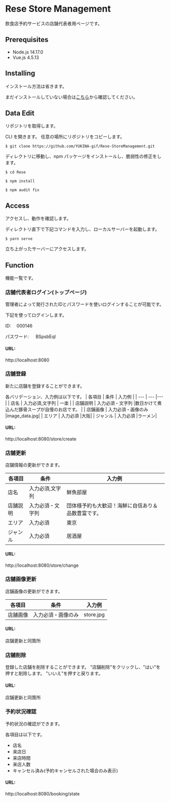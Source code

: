 # Rese Store Management

飲食店予約サービスの店舗代表者用ページです。

## Prerequisites

- Node.js 14.17.0
- Vue.js 4.5.13

## Installing
インストール方法は省きます。

まだインストールしていない場合は[こちら](https://github.com/YUKINA-gif/Rese.git)から確認してください。

## Data Edit

リポジトリを取得します。

CLI を開きます。
任意の場所にリポジトリをコピーします。

```
$ git clone https://github.com/YUKINA-gif/Rese-StoreManagement.git
```

ディレクトリに移動し、npm パッケージをインストールし、脆弱性の修正をします。

```
$ cd Rese

$ npm install

$ npm audit fix
```

## Access

アクセスし、動作を確認します。

ディレクトリ直下で下記コマンドを入力し、ローカルサーバーを起動します。

```
$ yarn serve
```

立ち上がったサーバーにアクセスします。

## Function

機能一覧です。

### 店舗代表者ログイン(トップページ)

管理者によって発行されたIDとパスワードを使いログインすることが可能です。

下記を使ってログインします。

ID:  　000146

パスワード: 　 BSpsbEqI

#### URL:

http://localhost:8080

### 店舗登録

新たに店舗を登録することができます。

各バリデーション、入力例は以下です。
| 各項目 | 条件 | 入力例 |
| --- | --- |--- |
| 店名 | 入力必須,文字列 | 一楽 |
| 店舗説明 | 入力必須・文字列 |数日かけて煮込んだ豚骨スープが自慢のお店です。 |
| 店舗画像 | 入力必須・画像のみ |image_data.jpg|
| エリア | 入力必須 |大阪|
| ジャンル | 入力必須 |ラーメン|

#### URL:

http://localhost:8080/store/create

### 店舗更新

店舗情報の更新ができます。

| 各項目 | 条件 | 入力例 |
| --- | --- |--- |
| 店名 | 入力必須,文字列 | 鮮魚部屋 |
| 店舗説明 | 入力必須・文字列 |団体様予約も大歓迎！海鮮に自信あり＆品数豊富です。 |
| エリア | 入力必須 |東京|
| ジャンル | 入力必須 |居酒屋|。

#### URL:

http://localhost:8080/store/change

### 店舗画像更新

店舗画像の更新ができます。

| 各項目 | 条件 | 入力例 |
| --- | --- |--- |
| 店舗画像 | 入力必須・画像のみ |store.jpg|

#### URL:

店舗更新と同箇所


### 店舗削除
登録した店舗を削除することができます。
"店舗削除"をクリックし、"はい"を押すと削除します。
"いいえ"を押すと戻ります。


#### URL:

店舗更新と同箇所

### 予約状況確認

予約状況の確認ができます。

各項目は以下です。
- 店名
- 来店日
- 来店時間
- 来店人数
- キャンセル済み(予約キャンセルされた場合のみ表示)

#### URL:

http://localhost:8080/booking/state
